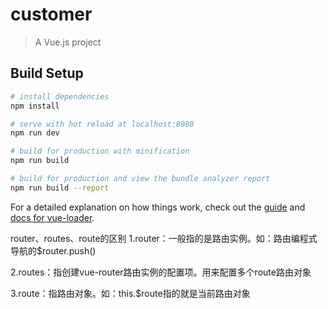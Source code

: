 # customer

> A Vue.js project

## Build Setup

``` bash
# install dependencies
npm install

# serve with hot reload at localhost:8080
npm run dev

# build for production with minification
npm run build

# build for production and view the bundle analyzer report
npm run build --report
```

For a detailed explanation on how things work, check out the [guide](http://vuejs-templates.github.io/webpack/) and [docs for vue-loader](http://vuejs.github.io/vue-loader).


router、routes、route的区别
1.router：一般指的是路由实例。如：路由编程式导航的$router.push()

2.routes：指创建vue-router路由实例的配置项。用来配置多个route路由对象

3.route：指路由对象。如：this.$route指的就是当前路由对象

